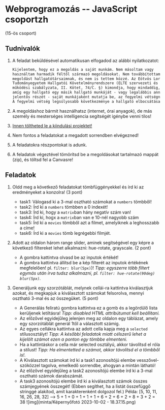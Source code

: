 # Webprogramozás -- JavaScript csoportzh 
(15-ös csoport)

## Tudnivalók

1. A feladat beküldésével automatikusan elfogadod az alábbi nyilatkozatot:

    ```txt
    Kijelentem, hogy ez a megoldás a saját munkám. Nem másoltam vagy 
    használtam harmadik féltől származó megoldásokat. Nem továbbítottam 
    megoldást hallgatótársaimnak, és nem is tettem közzé. Az Eötvös Loránd 
    Tudományegyetem Hallgatói Követelményrendszere (ELTE szervezeti és 
    működési szabályzata, II. Kötet, 74/C. §) kimondja, hogy mindaddig, 
    amíg egy hallgató egy másik hallgató munkáját - vagy legalábbis annak 
    jelentős részét - saját munkájaként mutatja be, az fegyelmi vétségnek számít. 
    A fegyelmi vétség legsúlyosabb következménye a hallgató elbocsátása az egyetemről.
    ```

2. A megoldáshoz bármit használhatsz (internet, órai anyagok), de más személy és mesterséges intelligencia segítségét igénybe venni tilos!

3. [Innen töltheted le a kiindulási projektet!]()

4. Nem fontos a feladatokat a megadott sorrendben elvégezned!

5. A feladatokra részpontokat is adunk.

6. A feladatok végeztével tömörítsd be a megoldásokat tartalmazó mappát (zip), és töltsd fel a Canvasre!

## Feladatok

1. Oldd meg a következő feladatokat tömbfüggényekkel és írd ki az eredményeket a konzolra! (3 pont)

    - task1: Válogasd ki a 3-mal osztható számokat a `numbers` tömbből!
	- task2: Írd ki a `numbers` tömbben a 0 indexét!
	- task3: Írd ki, hogy a `matrix`ban hány negatív szám van!
	- task4: Írd ki, hogx a `matrix`ban van e 10-nél nagyobb szám 
	- task5: Írd ki a `movies` tömbből azt a filmet, amelyiknek a leghosszabb a címe!
	- task6: Írd ki a `movies` tömb legrégebbi filmjét.


2. Adott az oldalon három range slider, aminek segítségével egy képre a következő filtereket lehet alkalmazni: hue-rotate, grayscale. (2 pont)
    - A gombra kattintva olvasd be az inputok értékét!
    - A gombra kattintva állítsd be a kép filterét az inputok értékének megfelelően! pl. `filter: blur(5px)`)! *Tipp: egyszerre több filtert egymás után írva tudsz alkalmazni, pl. `filter: hue-rotate(90deg) blur(5px)`.*



3. Generáljunk egy szorzótáblát, melynek cellái-ra kattintva kiválasztjuk azokat, és megkapjuk a kiválasztott számokat felsorolva, mennyi osztható 3-mal és az összegüket. (5 pont)
    -	A Generálás feliratú gombra kattintva ez a gomb és a legördülő lista kerüljenek letiltásra! *Tipp: disabled HTML attribútumot kell beállítani.*
    -	Az előzővel egyidejűleg jelenjen meg az oldalon egy táblázat, amely egy szorzótáblát generál 1től a választott számig.
    -	Az egyes cellákra kattintva az adott cella kapja meg a `selected` stílusosztályt! *Tipp: A későbbi feladatok miatt célszerű lehet a kijelölt számot ezen a ponton egy tömbbe elmenteni.*
    -	Ha a kattintáskor a cella már selected osztályú, akkor távolítsd el róla a stílust!	*Tipp: Ha elmentetted a számot, akkor távolítsd el a tömbből is!.*
    -	A Kiválasztott számokat írd ki a task1 azonosítójú elembe vesszővel-szóközzel tagolva, emelkedő sorrendbe, ahogyan a mintán látható!
    -	Az előzővel egyidejűleg a task2 azonosítójú elembe írd ki a 3-mal osztható számok darabszámát.
    -	A task3 azonosítójú elembe írd ki a kiválasztott számok összes számjegyének összegét! (Ebben segíthet, ha a listát összefüggő stringgé alakítod, amit karakterenként dolgozol fel.)
Példa: [5, 10, 11, 16, 26, 28, 32] ⟶ 5 + 1 + 0 + 1 + 1 + 1 + 6 + 2 + 6 + 2 + 8 + 3 + 2 = 38
![img](minta/Képernyőfotó 2023-10-02 - 18.37.15.png)


